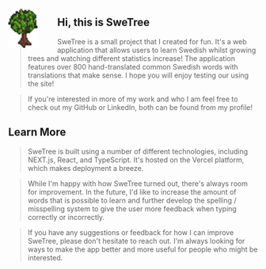 <p align="center">
<img alt="YOUR-ALT-TEXT" src="./public/static/images/medium.png" width="59px" align="left" style="padding-right: 40px">

## Hi, this is SweTree

> SweTree is a small project that I created for fun. It's a web application that allows users to learn Swedish whilst growing trees and watching different statistics increase! The application features over 800 hand-translated common Swedish words with translations that make sense. I hope you will enjoy testing our using the site!

> If you're interested in more of my work and who I am feel free to check out my GitHub or LinkedIn, both can be found from my profile!

## Learn More

> SweTree is built using a number of different technologies, including NEXT.js, React, and TypeScript. It's hosted on the Vercel platform, which makes deployment a breeze.

> While I'm happy with how SweTree turned out, there's always room for improvement. In the future, I'd like to increase the amount of words that is possible to learn and further develop the spelling / misspelling system to give the user more feedback when typing correctly or incorrectly.

> If you have any suggestions or feedback for how I can improve SweTree, please don't hesitate to reach out. I'm always looking for ways to make the app better and more useful for people who might be interested.

</p>
